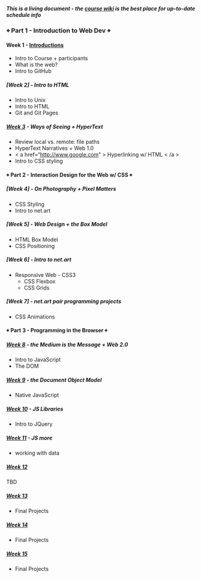 ##### This is a living document - the [course wiki](https://github.com/IDMNYU/webDev_C_Fall2022/wiki) is the best place for up-to-date schedule info

### ⌖ Part 1 - Introduction to Web Dev ⌖
#### Week 1 - [Introductions]()
* Intro to Course + participants
* What is the web?
* Intro to GitHub 

##### [Week 2] -  Intro to HTML
* Intro to Unix
* Intro to HTML
* Git and Git Pages

##### [Week 3]() - Ways of Seeing + HyperText 
* Review local vs. remote: file paths
* HyperText Narratives + Web 1.0
* < a href=“http://www.google.com" > Hyperlinking w/ HTML < /a >
* Intro to CSS styling

#### ⌖ Part 2 - Interaction Design for the Web w/ CSS ⌖

##### [Week 4] - On Photography + Pixel Matters
* CSS Styling
* Intro to net.art

##### [Week 5] - Web Design + the Box Model
* HTML Box Model 
* CSS Positioning


##### [Week 6] - Intro to net.art
* Responsive Web - CSS3
  * CSS Flexbox 
  * CSS Grids

##### [Week 7] - net.art pair programming projects
* CSS Animations

#### ⌖ Part 3 - Programming in the Browser ⌖
##### [Week 8]() - the Medium is the Message + Web 2.0
* Intro to JavaScript
* The DOM

##### [Week 9]() - the Document Object Model
* Native JavaScript 

##### [Week 10]() - JS Libraries
* Intro to JQuery

##### [Week 11]() - JS more
* working with data

##### [Week 12]()
TBD
##### [Week 13]()
* Final Projects
##### [Week 14]()
* Final Projects 
##### [Week 15]()
* Final Projects